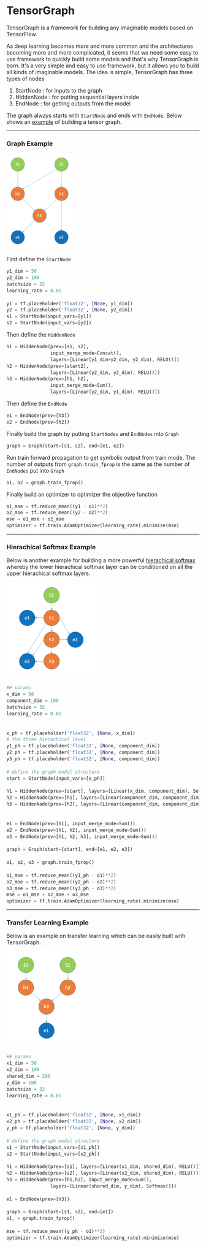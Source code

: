 # TensorGraph
TensorGraph is a framework for building any imaginable models based on TensorFlow.

As deep learning becomes more and more common and the architectures becoming more
and more complicated, it seems that we need some easy to use framework to quickly
build some models and that's why TensorGraph is born. It's a very simple and easy
to use framework, but it allows you to build all kinds of imaginable models. The
idea is simple, TensorGraph has three types of nodes

1. StartNode : for inputs to the graph
2. HiddenNode : for putting sequential layers inside
3. EndNode : for getting outputs from the model

The graph always starts with `StartNode` and ends with `EndNode`. Below shows an
[example](../examples/example.py) of building a tensor graph.

-----
### Graph Example

<img src="draw/graph.png" height="250">

First define the `StartNode`
```python
y1_dim = 50
y2_dim = 100
batchsize = 32
learning_rate = 0.01

y1 = tf.placeholder('float32', [None, y1_dim])
y2 = tf.placeholder('float32', [None, y2_dim])
s1 = StartNode(input_vars=[y1])
s2 = StartNode(input_vars=[y2])
```
Then define the `HiddenNode`
```python
h1 = HiddenNode(prev=[s1, s2],
                input_merge_mode=Concat(),
                layers=[Linear(y1_dim+y2_dim, y2_dim), RELU()])
h2 = HiddenNode(prev=[start2],
                layers=[Linear(y2_dim, y2_dim), RELU()])
h3 = HiddenNode(prev=[h1, h2],
                input_merge_mode=Sum(),
                layers=[Linear(y2_dim, y1_dim), RELU()])
```
Then define the `EndNode`
```python
e1 = EndNode(prev=[h3])
e2 = EndNode(prev=[h2])
```
Finally build the graph by putting `StartNodes` and `EndNodes` into `Graph`
```python
graph = Graph(start=[s1, s2], end=[e1, e2])
```
Run train forward propagation to get symbolic output from train mode. The number
of outputs from `graph.train_fprop` is the same as the number of `EndNodes` put
into `Graph`
```python
o1, o2 = graph.train_fprop()
```
Finally build an optimizer to optimizer the objective function
```python
o1_mse = tf.reduce_mean((y1 - o1)**2)
o2_mse = tf.reduce_mean((y2 - o2)**2)
mse = o1_mse + o2_mse
optimizer = tf.train.AdamOptimizer(learning_rate).minimize(mse)
```
-----
### Hierachical Softmax Example
Below is another example for building a more powerful [hierachical softmax](examples/hierachical_softmax.py)
whereby the lower hierachical softmax layer can be conditioned on all the upper
hierachical softmax layers.

<img src="draw/hsoftmax.png" height="250">

```python
## params
x_dim = 50
component_dim = 100
batchsize = 32
learning_rate = 0.01


x_ph = tf.placeholder('float32', [None, x_dim])
# the three hierachical level
y1_ph = tf.placeholder('float32', [None, component_dim])
y2_ph = tf.placeholder('float32', [None, component_dim])
y3_ph = tf.placeholder('float32', [None, component_dim])

# define the graph model structure
start = StartNode(input_vars=[x_ph])

h1 = HiddenNode(prev=[start], layers=[Linear(x_dim, component_dim), Softmax()])
h2 = HiddenNode(prev=[h1], layers=[Linear(component_dim, component_dim), Softmax()])
h3 = HiddenNode(prev=[h2], layers=[Linear(component_dim, component_dim), Softmax()])


e1 = EndNode(prev=[h1], input_merge_mode=Sum())
e2 = EndNode(prev=[h1, h2], input_merge_mode=Sum())
e3 = EndNode(prev=[h1, h2, h3], input_merge_mode=Sum())

graph = Graph(start=[start], end=[e1, e2, e3])

o1, o2, o3 = graph.train_fprop()

o1_mse = tf.reduce_mean((y1_ph - o1)**2)
o2_mse = tf.reduce_mean((y2_ph - o2)**2)
o3_mse = tf.reduce_mean((y3_ph - o3)**2)
mse = o1_mse + o2_mse + o3_mse
optimizer = tf.train.AdamOptimizer(learning_rate).minimize(mse)
```

-----
### Transfer Learning Example
Below is an example on transfer learning which can be easily built with TensorGraph.

<img src="draw/transferlearn.png" height="250">

```python
## params
x1_dim = 50
x2_dim = 100
shared_dim = 200
y_dim = 100
batchsize = 32
learning_rate = 0.01


x1_ph = tf.placeholder('float32', [None, x1_dim])
x2_ph = tf.placeholder('float32', [None, x2_dim])
y_ph = tf.placeholder('float32', [None, y_dim])

# define the graph model structure
s1 = StartNode(input_vars=[x1_ph])
s2 = StartNode(input_vars=[x2_ph])

h1 = HiddenNode(prev=[s1], layers=[Linear(x1_dim, shared_dim), RELU()])
h2 = HiddenNode(prev=[s2], layers=[Linear(x2_dim, shared_dim), RELU()])
h3 = HiddenNode(prev=[h1,h2], input_merge_mode=Sum(),
                layers=[Linear(shared_dim, y_dim), Softmax()])

e1 = EndNode(prev=[h3])

graph = Graph(start=[s1, s2], end=[e1])
o1, = graph.train_fprop()

mse = tf.reduce_mean((y_ph - o1)**2)
optimizer = tf.train.AdamOptimizer(learning_rate).minimize(mse)
```
